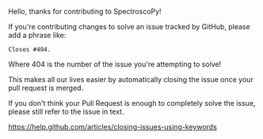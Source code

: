 Hello, thanks for contributing to SpectroscoPy!

If you're contributing changes to solve an issue tracked by GitHub, please add a phrase like:

    Closes #404.

Where 404 is the number of the issue you're attempting to solve!

This makes all our lives easier by automatically closing the issue once your pull request is merged.

If you don't think your Pull Request is enough to completely solve the issue, please still refer
to the issue in text.

https://help.github.com/articles/closing-issues-using-keywords
